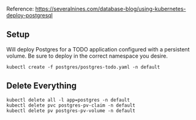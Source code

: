 Reference: https://severalnines.com/database-blog/using-kubernetes-deploy-postgresql

## Setup

Will deploy Postgres for a TODO application configured with a persistent volume. Be sure to deploy in the correct namespace you desire.

```
kubectl create -f postgres/postgres-todo.yaml -n default
```

## Delete Everything
```
kubectl delete all -l app=postgres -n default
kubectl delete pvc postgres-pv-claim -n default
kubectl delete pv postgres-pv-volume -n default
```
